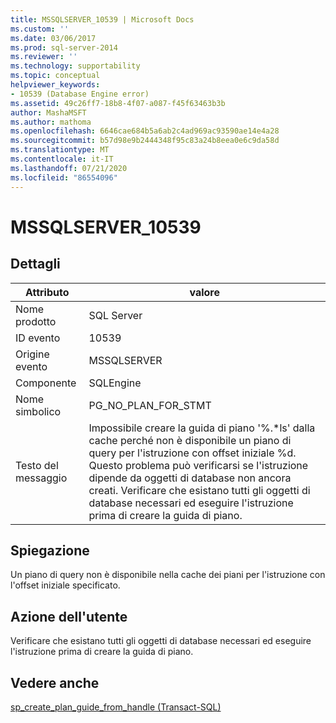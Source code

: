 ```yaml
---
title: MSSQLSERVER_10539 | Microsoft Docs
ms.custom: ''
ms.date: 03/06/2017
ms.prod: sql-server-2014
ms.reviewer: ''
ms.technology: supportability
ms.topic: conceptual
helpviewer_keywords:
- 10539 (Database Engine error)
ms.assetid: 49c26ff7-18b8-4f07-a087-f45f63463b3b
author: MashaMSFT
ms.author: mathoma
ms.openlocfilehash: 6646cae684b5a6ab2c4ad969ac93590ae14e4a28
ms.sourcegitcommit: b57d98e9b2444348f95c83a24b8eea0e6c9da58d
ms.translationtype: MT
ms.contentlocale: it-IT
ms.lasthandoff: 07/21/2020
ms.locfileid: "86554096"
---
```

# <a name="mssqlserver_10539"></a>MSSQLSERVER_10539
    
## <a name="details"></a>Dettagli  
  
|Attributo|valore|  
|-|-|  
|Nome prodotto|SQL Server|  
|ID evento|10539|  
|Origine evento|MSSQLSERVER|  
|Componente|SQLEngine|  
|Nome simbolico|PG_NO_PLAN_FOR_STMT|  
|Testo del messaggio|Impossibile creare la guida di piano '%.*ls' dalla cache perché non è disponibile un piano di query per l'istruzione con offset iniziale %d. Questo problema può verificarsi se l'istruzione dipende da oggetti di database non ancora creati. Verificare che esistano tutti gli oggetti di database necessari ed eseguire l'istruzione prima di creare la guida di piano.|  
  
## <a name="explanation"></a>Spiegazione  
 Un piano di query non è disponibile nella cache dei piani per l'istruzione con l'offset iniziale specificato.  
  
## <a name="user-action"></a>Azione dell'utente  
 Verificare che esistano tutti gli oggetti di database necessari ed eseguire l'istruzione prima di creare la guida di piano.  
  
## <a name="see-also"></a>Vedere anche  
 [sp_create_plan_guide_from_handle &#40;Transact-SQL&#41;](/sql/relational-databases/system-stored-procedures/sp-create-plan-guide-from-handle-transact-sql)  
  
  
